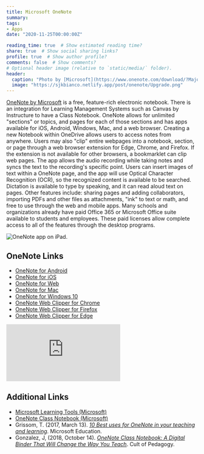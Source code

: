 ```yaml
---
title: Microsoft OneNote
summary:
tags:
- Apps
date: "2020-11-25T00:00:00Z"

reading_time: true  # Show estimated reading time?
share: true  # Show social sharing links?
profile: true  # Show author profile?
comments: false  # Show comments?
# Optional header image (relative to `static/media/` folder).
header:
  caption: "Photo by [Microsoft](https://www.onenote.com/download/?MajorVer=14)"
  image: "https://sjkbianco.netlify.app/post/onenote/Upgrade.png"
---
```


[OneNote by Microsoft](https://www.microsoft.com/en-us/microsoft-365/onenote/digital-note-taking-app?ms.url=onenotecom&rtc=1) is a free, feature-rich electronic notebook. There is an integration for Learning Management Systems such as Canvas by Instructure to have a Class Notebook. OneNote allows for unlimited "sections" or topics, and pages for each of those sections and has apps available for iOS, Android, Windows, Mac, and a web browser. Creating a new Notebook within OneDrive allows users to access notes from anywhere. Users may also "clip" entire webpages into a notebook, section, or page through a web browser extension for Edge, Chrome, and Firefox. If the extension is not available for other browsers, a bookmarklet can clip web pages. The app allows the audio recording while taking notes and syncs the text to the recording's specific point. Users can insert images of text within a OneNote page, and the app will use Optical Character Recognition (OCR), so the recognized content is available to be searched. Dictation is available to type by speaking, and it can read aloud text on pages. Other features include: sharing pages and adding collaborators, importing PDFs and other files as attachments, "ink" to text or math, and free to use through the web and mobile apps. Many schools and organizations already have paid Office 365 or Microsoft Office suite available to students and employees. These paid licenses allow complete access to all of the features through the desktop programs.

![OneNote app on iPad.](/post/onenote/hero_oneNote_944x581.png)

## OneNote Links

  * [OneNote for Android](https://play.google.com/store/apps/details?id=com.microsoft.office.onenote&hl=en_US)
  * [OneNote for iOS](https://apps.apple.com/us/app/microsoft-onenote/id410395246)
  * [OneNote for Web](https://www.onenote.com/notebooks)
  * [OneNote for Mac](https://apps.apple.com/us/app/microsoft-onenote/id784801555?mt=12)
  * [OneNote for Windows 10](https://www.microsoft.com/en-us/p/onenote-for-windows-10/9wzdncrfhvjl?activetab=pivot:overviewtab)
  * [OneNote Web Clipper for Chrome](https://chrome.google.com/webstore/detail/onenote-web-clipper/gojbdfnpnhogfdgjbigejoaolejmgdhk)
  * [OneNote Web Clipper for Firefox](https://addons.mozilla.org/en-US/firefox/addon/onenote-clipper/)
  * [OneNote Web Clipper for Edge](https://microsoftedge.microsoft.com/addons/detail/onenote-web-clipper/oogbnpmeihfgnccdnmmlgicknopghhma?source=sfw)

<div class="embed-responsive embed-responsive-16by9"><iframe allowFullScreen="allowFullScreen" src="https://www.youtube.com/embed/SGRoQBUNZCM?ecver=1&amp;cc_load_policy=1&amp;iv_load_policy=3&amp;yt:stretch=16:9&amp;autohide=1&amp;" class="embed-responsive-item" allowtransparency="true" frameborder="0"></iframe></div>

## Additional Links
  * [Microsoft Learning Tools (Microsoft)](https://www.onenote.com/learningtools)
  * [OneNote Class Notebook (Microsoft)](https://www.onenote.com/classnotebook)
  * Grissom, T. (2017, March 13). *[10 Best uses for OneNote in your teaching and learning](https://educationblog.microsoft.com/en-us/2017/03/10-best-uses-for-onenote-in-your-teaching-and-learning/)*. Microsoft Education.
  * Gonzalez, J, (2018, October 14). *[OneNote Class Notebook: A Digital Binder That Will Change the Way You Teach](https://www.cultofpedagogy.com/onenote-class-notebook/)*. Cult of Pedagogy.
